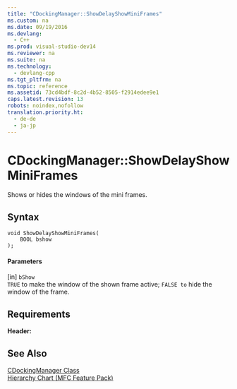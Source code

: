 ```yaml
---
title: "CDockingManager::ShowDelayShowMiniFrames"
ms.custom: na
ms.date: 09/19/2016
ms.devlang: 
  - C++
ms.prod: visual-studio-dev14
ms.reviewer: na
ms.suite: na
ms.technology: 
  - devlang-cpp
ms.tgt_pltfrm: na
ms.topic: reference
ms.assetid: 73cd4bdf-8c2d-4b52-8505-f2914edee9e1
caps.latest.revision: 13
robots: noindex,nofollow
translation.priority.ht: 
  - de-de
  - ja-jp
---
```

# CDockingManager::ShowDelayShowMiniFrames
Shows or hides the windows of the mini frames.  
  
## Syntax  
  
```  
void ShowDelayShowMiniFrames(  
    BOOL bshow  
);  
```  
  
#### Parameters  
 [in] `bShow`  
 `TRUE` to make the window of the shown frame active; `FALSE to` hide the window of the frame.  
  
## Requirements  
 **Header:**  
  
## See Also  
 [CDockingManager Class](../vs140/CDockingManager-Class.md)   
 [Hierarchy Chart (MFC Feature Pack)](../vs140/Hierarchy-Chart.md)